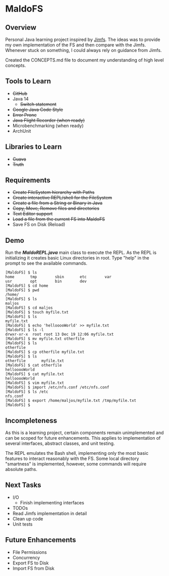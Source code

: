 MaldoFS
=====

Overview
--------
Personal Java learning project inspired by [Jimfs](https://github.com/google/jimfs). The ideas was
to provide my own implementation of the FS and then compare with the Jimfs. Whenever stuck on 
something, I could always rely on guidance from Jimfs.

Created the CONCEPTS.md file to document my understanding of high level concepts. 

Tools to Learn
---------

- ~~GitHub~~
- Java 14
    - ~~Switch statement~~
- ~~Google Java Code Style~~
- ~~Error Prone~~ 
- ~~Java Flight Recorder (when ready)~~
- Microbenchmarking (when ready)
- ArchUnit

Libraries to Learn
---------
- ~~Guava~~
- ~~Truth~~


Requirements
------
- ~~Create FileSystem hierarchy with Paths~~
- ~~Create interactive REPL/shell for the FileSystem~~
- ~~Create a file from a String or Binary in Java~~
- ~~Copy, Move, Remove files and directories~~
- ~~Text Editor support~~
- ~~Load a file from the current FS into MaldoFS~~
- Save FS on Disk (Reload)

Demo
------
Run the __*MaldoREPL.java*__ main class to execute the REPL. As the REPL is initializing
it creates basic Linux directories in root. Type "help" in the prompt to see the available commands.

```shell
[MaldoFS] $ ls
home       tmp        sbin       etc        var        
usr        opt        bin        dev        
[MaldoFS] $ cd home
[MaldoFS] $ pwd
/home/
[MaldoFS] $ ls
maljos     
[MaldoFS] $ cd maljos
[MaldoFS] $ touch myfile.txt
[MaldoFS] $ ls
myfile.txt      
[MaldoFS] $ echo 'hellooooWorld' >> myfile.txt
[MaldoFS] $ ls -l
drwxr-xr-x  root root 13 Dec 19 12:06 myfile.txt
[MaldoFS] $ mv myfile.txt otherfile
[MaldoFS] $ ls
otherfile       
[MaldoFS] $ cp otherfile myfile.txt
[MaldoFS] $ ls
otherfile       myfile.txt      
[MaldoFS] $ cat otherfile
hellooooWorld
[MaldoFS] $ cat myfile.txt
hellooooWorld
[MaldoFS] $ vim myfile.txt
[MaldoFS] $ import /etc/nfs.conf /etc/nfs.conf
[MaldoFS] $ ls /etc
nfs.conf
[MaldoFS] $ export /home/maljos/myfile.txt /tmp/myfile.txt
[MaldoFS] $
``` 

Incompleteness
----
As this is a learning project, certain components remain unimplemented and can be
scoped for future enhancements. This applies to implementation of several interfaces, 
abstract classes, and unit testing.
 
The REPL emulates the Bash shell, implementing only the most basic
features to interact reasonably with the FS. Some local directory "smartness" is implemented,
however, some commands will require absolute paths. 

Next Tasks
----
- I/O
    - Finish implementing interfaces    
- TODOs  
- Read Jimfs implementation in detail     
- Clean up code
- Unit tests  

Future Enhancements
--------
- File Permissions
- Concurrency
- Export FS to Disk
- Import FS from Disk
